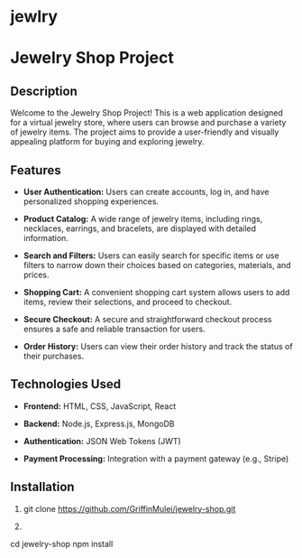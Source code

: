 # jewlry


# Jewelry Shop Project

## Description

Welcome to the Jewelry Shop Project! This is a web application designed for a virtual jewelry store, where users can browse and purchase a variety of jewelry items. The project aims to provide a user-friendly and visually appealing platform for buying and exploring jewelry.

## Features

- **User Authentication:** Users can create accounts, log in, and have personalized shopping experiences.

- **Product Catalog:** A wide range of jewelry items, including rings, necklaces, earrings, and bracelets, are displayed with detailed information.

- **Search and Filters:** Users can easily search for specific items or use filters to narrow down their choices based on categories, materials, and prices.

- **Shopping Cart:** A convenient shopping cart system allows users to add items, review their selections, and proceed to checkout.

- **Secure Checkout:** A secure and straightforward checkout process ensures a safe and reliable transaction for users.

- **Order History:** Users can view their order history and track the status of their purchases.

## Technologies Used

- **Frontend:** HTML, CSS, JavaScript, React

- **Backend:** Node.js, Express.js, MongoDB

- **Authentication:** JSON Web Tokens (JWT)

- **Payment Processing:** Integration with a payment gateway (e.g., Stripe)

## Installation

1. git clone https://github.com/GriffinMulei/jewelry-shop.git

2.
cd jewelry-shop
npm install
